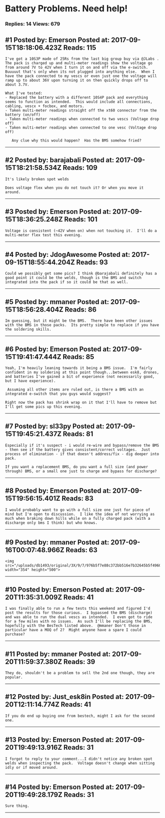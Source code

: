 # Battery Problems. Need help!

### Replies: 14 Views: 679

## \#1 Posted by: Emerson Posted at: 2017-09-15T18:18:06.423Z Reads: 115

```
I've got a 10S3P made of 25Rs from the last big group buy via @JLabs .  The pack is charged up and multi-meter readings show the voltage go from around 7V to 42V when I turn it on and off via the e-switch.  Buuuuut that's only when its not plugged into anything else.  When I have the pack connected to my vescs or even just one the voltage will ramp up to about 36V upon turning it on then quickly drops off to about 3.7V.  

What I've tested:
- Replaced the battery with a different 10S4P pack and everything seems to function as intended.  This would include all connections, cabling, vescx + focbox, and motors.  
- Taken multi-meter readings straight off the xt60 connector from the battery (on/off)
- Taken multi-meter readings when connected to two vescs (Voltage drop off)
- Taken multi-meter readings when connected to one vesc (Voltage drop off)

   Any clue why this would happen?  Has the BMS somehow fried?
```

---
## \#2 Posted by: barajabali Posted at: 2017-09-15T18:21:58.534Z Reads: 109

```
It's likely broken spot welds

Does voltage flex when you do not touch it? Or when you move it around.
```

---
## \#3 Posted by: Emerson Posted at: 2017-09-15T18:36:25.248Z Reads: 101

```
Voltage is consistent (~42V when on) when not touching it.  I'll do a multi-meter flex test this evening.
```

---
## \#4 Posted by: JdogAwesome Posted at: 2017-09-15T18:55:44.204Z Reads: 93

```
Could we possibly get some pics? I think @barajabali definitely has a good point it could be the welds, though is the BMS and switch integrated into the pack if so it could be that as well.
```

---
## \#5 Posted by: mmaner Posted at: 2017-09-15T18:56:28.404Z Reads: 86

```
Im guessing, but it might be the BMS.  There have been other issues with the BMS in those packs.  Its pretty simple to replace if you have the soldering skills.
```

---
## \#6 Posted by: Emerson Posted at: 2017-09-15T19:41:47.444Z Reads: 85

```
Yeah, I'm heavily leaning towards it being a BMS issue.  I'm fairly confident in my soldering at this point though...between esk8, drones, and batteries I've gained a bit of experience (not necessarily good, but I have experience). 

 Assuming all other items are ruled out, is there a BMS with an integrated e-switch that you guys would suggest?  

Right now the pack has shrink wrap on it that I'll have to remove but I'll get some pics up this evening.
```

---
## \#7 Posted by: sl33py Posted at: 2017-09-15T19:45:21.437Z Reads: 81

```
Especially if it's suspect - i would re-wire and bypass/remove the BMS - then see if the battery gives consistent/correct voltages.  Just process of elimination - if that doesn't address/fix - dig deeper into pack.

If you want a replacement BMS, do you want a full size (and power through) BMS, or a small one just to charge and bypass for discharge?
```

---
## \#8 Posted by: Emerson Posted at: 2017-09-15T19:56:15.401Z Reads: 83

```
I would probably want to go with a full size one just for piece of mind but I'm open to discussion.  I like the idea of not worrying as much when braking down hills while on a fully charged pack (with a discharge only bms I think) but who knows.
```

---
## \#9 Posted by: mmaner Posted at: 2017-09-16T00:07:48.966Z Reads: 63

```
<img src="/uploads/db1493/original/3X/9/7/976b5f7e88c372bb516e7b32645b5f4960b97e4f.JPG" width="354" height="500">
```

---
## \#10 Posted by: Emerson Posted at: 2017-09-20T11:35:31.009Z Reads: 41

```
I was finally able to run a few tests this weekend and figured I'd post the results for those curious.  I bypassed the BMS (discharge) and was able to run the dual vescs as intended.  I even got to ride for a few miles with no issues.  As such I'll be replacing the BMS, hopefully with the BesTech listed above.  @mmaner Don't those in particular have a MOQ of 2?  Might anyone have a spare I could purchase?
```

---
## \#11 Posted by: mmaner Posted at: 2017-09-20T11:59:37.380Z Reads: 39

```
They do, shouldn't be a problem to sell the 2nd one though, they are popular.
```

---
## \#12 Posted by: Just_esk8in Posted at: 2017-09-20T12:11:14.774Z Reads: 41

```
If you do end up buying one from bestech, might I ask for the second one.
```

---
## \#13 Posted by: Emerson Posted at: 2017-09-20T19:49:13.916Z Reads: 31

```
I forgot to reply to your comment...I didn't notice any broken spot welds when inspecting the pack.  Voltage doesn't change when sitting idly or if moved around.
```

---
## \#14 Posted by: Emerson Posted at: 2017-09-20T19:49:28.179Z Reads: 31

```
Sure thing.
```

---
